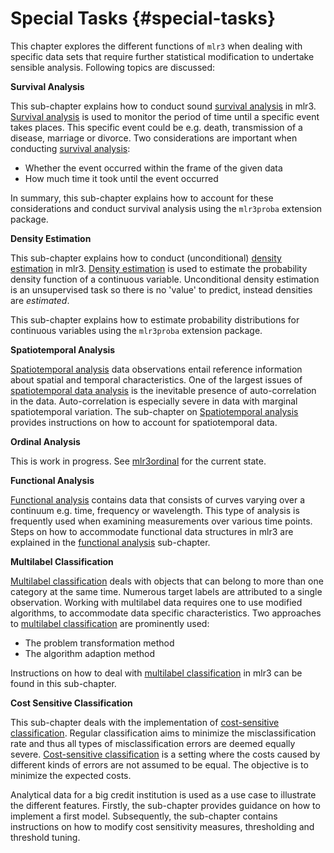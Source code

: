 # Special Tasks {#special-tasks}

This chapter explores the different functions of `mlr3` when dealing with specific data sets that require further statistical modification to undertake sensible analysis.
Following topics are discussed:

**Survival Analysis**

This sub-chapter explains how to conduct sound [survival analysis](#survival) in mlr3.
[Survival analysis](#survival) is used to monitor the period of time until a specific event takes places.
This specific event could be e.g. death, transmission of a disease, marriage or divorce.
Two considerations are important when conducting [survival analysis](#survival):

* Whether the event occurred within the frame of the given data
* How much time it took until the event occurred

In summary, this sub-chapter explains how to account for these considerations and conduct survival analysis using the `mlr3proba` extension package.

**Density Estimation**

This sub-chapter explains how to conduct (unconditional) [density estimation](#density) in mlr3.
[Density estimation](#density) is used to estimate the probability density function of a continuous variable. Unconditional density estimation is an unsupervised task so there is no 'value' to predict, instead densities are *estimated*.

This sub-chapter explains how to estimate probability distributions for continuous variables using the `mlr3proba` extension package.

**Spatiotemporal Analysis**

[Spatiotemporal analysis](#spatiotemporal) data observations entail reference information about spatial and temporal characteristics.
One of the largest issues of [spatiotemporal data analysis](#spatiotemporal) is the inevitable presence of auto-correlation in the data.
Auto-correlation is especially severe in data with marginal spatiotemporal variation.
The sub-chapter on [Spatiotemporal analysis](#spatiotemporal) provides instructions on how to account for spatiotemporal data.

**Ordinal Analysis**

This is work in progress.
See [mlr3ordinal](https://github.com/mlr-org/mlr3ordinal) for the current state.

**Functional Analysis**

[Functional analysis](#functional) contains data that consists of curves varying over a continuum e.g. time, frequency or wavelength.
This type of analysis is frequently used when examining measurements over various time points.
Steps on how to accommodate functional data structures in mlr3 are explained in the [functional analysis](#functional) sub-chapter.

**Multilabel Classification**

[Multilabel classification](#multilabel) deals with objects that can belong to more than one category at the same time.
Numerous target labels are attributed to a single observation.
Working with multilabel data requires one to use modified algorithms, to accommodate data specific characteristics.
Two approaches to [multilabel classification](#multilabel) are prominently used:

* The problem transformation method
* The algorithm adaption method

Instructions on how to deal with [multilabel classification](#multilabel) in mlr3 can be found in this sub-chapter.

**Cost Sensitive Classification**

This sub-chapter deals with the implementation of [cost-sensitive classification](#cost-sens).
Regular classification aims to minimize the misclassification rate and thus all types of misclassification errors are deemed equally severe.
[Cost-sensitive classification](#cost-sens) is a setting where the costs caused by different kinds of errors are not assumed to be equal.
The objective is to minimize the expected costs.

Analytical data for a big credit institution is used as a use case to illustrate the different features.
Firstly, the sub-chapter provides guidance on how to implement a first model.
Subsequently, the sub-chapter contains instructions on how to modify cost sensitivity measures, thresholding and threshold tuning.
